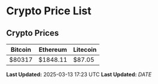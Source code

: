 # Crypto Price List

## Crypto Prices
| Bitcoin | Ethereum | Litecoin |
| ------- | -------- | -------- |
| $80317 | $1848.11 | $87.05 |
**Last Updated:** 2025-03-13 17:23 UTC
**Last Updated:** $DATE$
